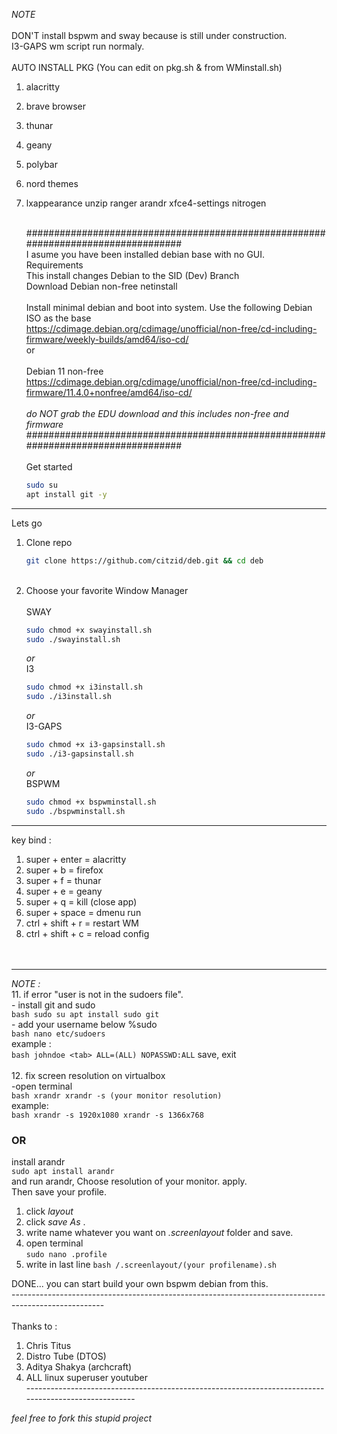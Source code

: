 _NOTE_<br />
<br />
DON'T install bspwm and sway because is still under construction.<br />
I3-GAPS wm script run normaly.<br />
<br />
AUTO INSTALL PKG (You can edit on pkg.sh & from WMinstall.sh)<br />

1. alacritty<br />
2. brave browser<br />
3. thunar<br />
4. geany<br />
5. polybar<br />
6. nord themes<br />
7. lxappearance unzip ranger arandr xfce4-settings nitrogen<br />
   <br />
   
   
   
   ##################################################################################<br />
   I asume you have been installed debian base with no GUI.<br />
   Requirements<br />
   This install changes Debian to the SID (Dev) Branch<br />
   Download Debian non-free netinstall<br />
   <br />
   Install minimal debian and boot into system. Use the following Debian ISO as the base<br />
   https://cdimage.debian.org/cdimage/unofficial/non-free/cd-including-firmware/weekly-builds/amd64/iso-cd/
   <br />
   or<br />
   <br />
   Debian 11 non-free <br />
   https://cdimage.debian.org/cdimage/unofficial/non-free/cd-including-firmware/11.4.0+nonfree/amd64/iso-cd/ <br />
   <br />
   _do NOT grab the EDU download and this includes non-free and firmware_ <br />
   ##################################################################################<br />
   <br />
   Get started<br />
   ```bash
   sudo su
   apt install git -y
   ```
---------------------------------------------------------------------------------------------------------------------------------------------------------
Lets go <br />

1. Clone repo <br />
      ```bash
      git clone https://github.com/citzid/deb.git && cd deb
      ```
   <br />
2. Choose your favorite Window Manager<br />
   <br />
   SWAY<br />
      ```bash
      sudo chmod +x swayinstall.sh
      sudo ./swayinstall.sh
      ```
   *or*<br />
   I3<br />
      ```bash
      sudo chmod +x i3install.sh
      sudo ./i3install.sh
      ```
   *or*<br />
   I3-GAPS<br />
      ```bash
      sudo chmod +x i3-gapsinstall.sh
      sudo ./i3-gapsinstall.sh
      ```
   *or*<br />
   BSPWM<br />
      ```bash
      sudo chmod +x bspwminstall.sh
      sudo ./bspwminstall.sh
      ```
      
---------------------------------------------------------------------------------------------------------------------------------------------------------
key bind : <br />  
1. super + enter = alacritty <br />
2. super + b = firefox <br />
3. super + f = thunar <br />
4. super + e = geany <br />
5. super + q = kill (close app) <br />
6. super + space = dmenu run <br />
7. ctrl + shift + r = restart WM <br />
8. ctrl + shift + c = reload config<br /><br /><br />
---------------------------------------------------------------------------------------------------------------------------------------------------------
_NOTE :_ <br />
11. if error "user is not in the sudoers file". <br />
    - install git and sudo<br />
      ```bash
      sudo su
      apt install sudo git
      ```
      <br /> 
     - add your username below %sudo <br />
      ```bash
      nano etc/sudoers
      ```
      <br />
      example :<br />
      ```bash johndoe <tab> ALL=(ALL) NOPASSWD:ALL```
      save, exit  
      <br />
12. fix screen resolution on virtualbox <br />
      -open terminal
      <br />
      ```bash
      xrandr
      xrandr -s (your monitor resolution)
      ```
      <br />
      example:<br />
      ```bash
      xrandr -s 1920x1080
      xrandr -s 1366x768
      ```
### OR

install arandr<br />
```sudo apt install arandr```
<br />
and run arandr, Choose resolution of your monitor.
apply.<br />
Then save your profile. <br /> 
1. click _layout_<br /> 
2. click _save As_ . 
3. write name whatever you want on _.screenlayout_ folder and save.
4. open terminal <br />
```sudo nano .profile```
5. write in last line
```bash /.screenlayout/(your profilename).sh```

DONE... you can start build your own bspwm debian from this.<br />
-----------------------------------------------------------------------------------------------------<br />
<br />
Thanks to :<br />

1. Chris Titus<br />
2. Distro Tube (DTOS)<br />
3. Aditya Shakya (archcraft)<br />
4. ALL linux superuser youtuber<br />
   -----------------------------------------------------------------------------------------------------<br />

_*feel free to fork this stupid project*_
